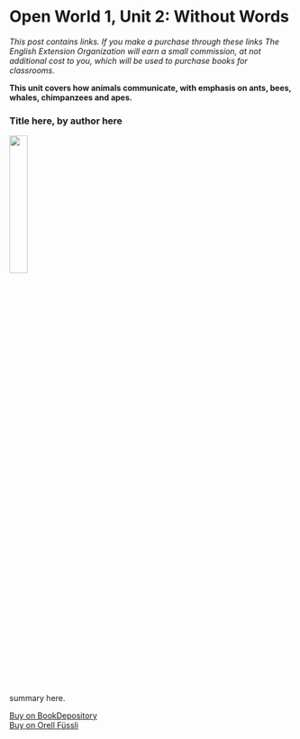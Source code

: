 # Open World 1, Unit 2: Without Words

*This post contains links. If you make a purchase through these links The English Extension Organization will earn a small commission, at not additional cost to you, which will be used to purchase books for classrooms.* 

**This unit covers how animals communicate, with emphasis on ants, bees, whales, chimpanzees and apes.** 

### Title here, by author here

<img src="imgurlinkhere.png" width="25%" />

summary here.

<a href="bookdepository link here" rel="nofollow"> Buy on BookDepository</a>  
<a href="orell fussli link here" rel="nofollow">Buy on Orell Füssli</a> 
<!--stackedit_data:
eyJoaXN0b3J5IjpbLTEwMjMwNjc2NDZdfQ==
-->